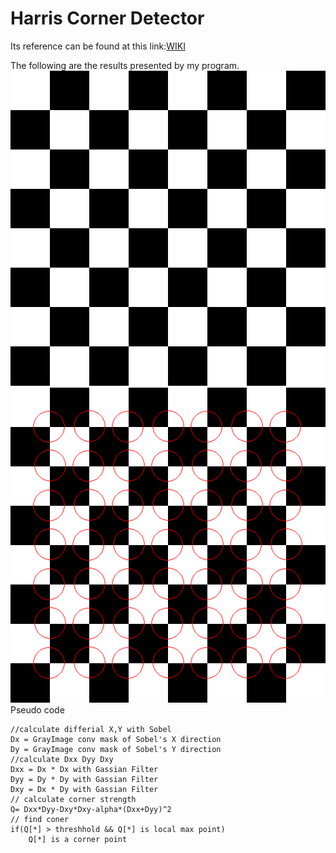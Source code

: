 
# Harris Corner Detector  
Its reference can be found at this link:[WIKI](https://en.wikipedia.org/wiki/Harris_corner_detector)

The following are the results presented by my program.
![Origin image](https://github.com/jasonchenwork/ImageProcessing/blob/main/10reorganisation/img/chess.bmp)![Harris Corner ](https://github.com/jasonchenwork/ImageProcessing/blob/main/10reorganisation/img/chessAfterCornerPoint.bmp)
Pseudo code

    //calculate differial X,Y with Sobel
    Dx = GrayImage conv mask of Sobel's X direction 
    Dy = GrayImage conv mask of Sobel's Y direction
    //calculate Dxx Dyy Dxy
    Dxx = Dx * Dx with Gassian Filter
    Dyy = Dy * Dy with Gassian Filter
    Dxy = Dx * Dy with Gassian Filter
    // calculate corner strength
    Q= Dxx*Dyy-Dxy*Dxy-alpha*(Dxx+Dyy)^2
    // find coner
    if(Q[*] > threshhold && Q[*] is local max point)
	    Q[*] is a corner point



